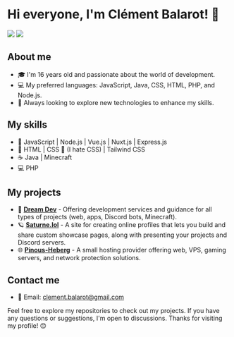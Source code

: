 # Hi everyone, I'm Clément Balarot! 👋

<img src="https://github-widgetbox.vercel.app/api/profile?username=cleboost&data=followers,repositories,stars,commits&theme=darkmode">
<a href="https://discord.com/users/958057847306985503"><img src="https://lanyard.cnrad.dev/api/958057847306985503"></a>

## About me
- 🎓 I'm 16 years old and passionate about the world of development.
- 💻 My preferred languages: JavaScript, Java, CSS, HTML, PHP, and Node.js.
- 🌱 Always looking to explore new technologies to enhance my skills.

## My skills
- 🚀 JavaScript | Node.js | Vue.js | Nuxt.js | Express.js
- 🎨 HTML | CSS 💩 (I hate CSS) | Tailwind CSS
- ☕ Java | Minecraft
- 💻 PHP

## My projects
- 🚀 [**Dream Dev**](https://discord.gg/dreamdev) - Offering development services and guidance for all types of projects (web, apps, Discord bots, Minecraft).
- 🪐 [**Saturne.lol**](https://www.saturne.lol) - A site for creating online profiles that lets you build and share custom showcase pages, along with presenting your projects and Discord servers.
- 🌐 [**Pinous-Heberg**](https://discord.gg/8vNNYzfeND) - A small hosting provider offering web, VPS, gaming servers, and network protection solutions.

## Contact me
- 📧 Email: [clement.balarot@gmail.com](mailto:clement.balarot@gmail.com)

Feel free to explore my repositories to check out my projects. If you have any questions or suggestions, I'm open to discussions. Thanks for visiting my profile! 😊
